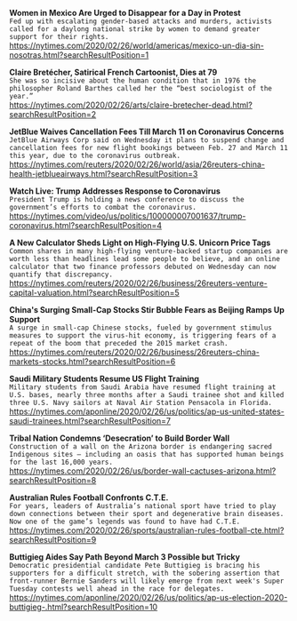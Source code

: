 **Women in Mexico Are Urged to Disappear for a Day in Protest**\
`Fed up with escalating gender-based attacks and murders, activists called for a daylong national strike by women to demand greater support for their rights.`\
https://nytimes.com/2020/02/26/world/americas/mexico-un-dia-sin-nosotras.html?searchResultPosition=1

**Claire Bretécher, Satirical French Cartoonist, Dies at 79**\
`She was so incisive about the human condition that in 1976 the philosopher Roland Barthes called her the “best sociologist of the year.”`\
https://nytimes.com/2020/02/26/arts/claire-bretecher-dead.html?searchResultPosition=2

**JetBlue Waives Cancellation Fees Till March 11 on Coronavirus Concerns**\
`JetBlue Airways Corp said on Wednesday it plans to suspend change and cancellation fees for new flight bookings between Feb. 27 and March 11 this year, due to the coronavirus outbreak.`\
https://nytimes.com/reuters/2020/02/26/world/asia/26reuters-china-health-jetblueairways.html?searchResultPosition=3

**Watch Live: Trump Addresses Response to Coronavirus**\
`President Trump is holding a news conference to discuss the government’s efforts to combat the coronavirus.`\
https://nytimes.com/video/us/politics/100000007001637/trump-coronavirus.html?searchResultPosition=4

**A New Calculator Sheds Light on High-Flying U.S. Unicorn Price Tags**\
`Common shares in many high-flying venture-backed startup companies are worth less than headlines lead some people to believe, and an online calculator that two finance professors debuted on Wednesday can now quantify that discrepancy. `\
https://nytimes.com/reuters/2020/02/26/business/26reuters-venture-capital-valuation.html?searchResultPosition=5

**China's Surging Small-Cap Stocks Stir Bubble Fears as Beijing Ramps Up Support**\
`A surge in small-cap Chinese stocks, fueled by government stimulus measures to support the virus-hit economy, is triggering fears of a repeat of the boom that preceded the 2015 market crash.`\
https://nytimes.com/reuters/2020/02/26/business/26reuters-china-markets-stocks.html?searchResultPosition=6

**Saudi Military Students Resume US Flight Training**\
`Military students from Saudi Arabia have resumed flight training at U.S. bases, nearly three months after a Saudi trainee shot and killed three U.S. Navy sailors at Naval Air Station Pensacola in Florida.`\
https://nytimes.com/aponline/2020/02/26/us/politics/ap-us-united-states-saudi-trainees.html?searchResultPosition=7

**Tribal Nation Condemns ‘Desecration’ to Build Border Wall**\
`Construction of a wall on the Arizona border is endangering sacred Indigenous sites — including an oasis that has supported human beings for the last 16,000 years.`\
https://nytimes.com/2020/02/26/us/border-wall-cactuses-arizona.html?searchResultPosition=8

**Australian Rules Football Confronts C.T.E.**\
`For years, leaders of Australia’s national sport have tried to play down connections between their sport and degenerative brain diseases. Now one of the game’s legends was found to have had C.T.E.`\
https://nytimes.com/2020/02/26/sports/australian-rules-football-cte.html?searchResultPosition=9

**Buttigieg Aides Say Path Beyond March 3 Possible but Tricky**\
`Democratic presidential candidate Pete Buttigieg is bracing his supporters for a difficult stretch, with the sobering assertion that front-runner Bernie Sanders will likely emerge from next week's Super Tuesday contests well ahead in the race for delegates.`\
https://nytimes.com/aponline/2020/02/26/us/politics/ap-us-election-2020-buttigieg-.html?searchResultPosition=10


